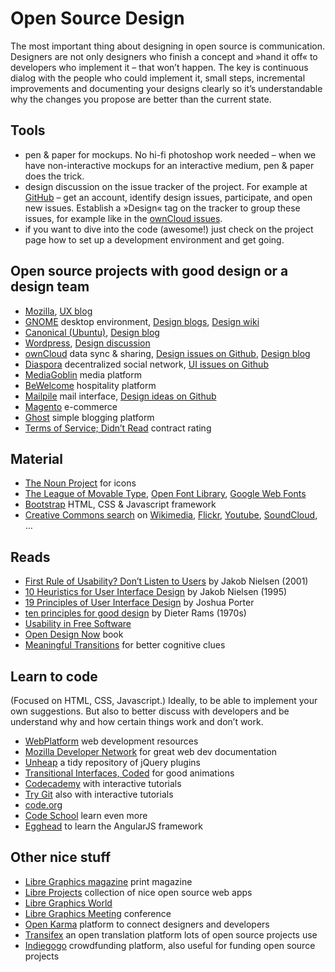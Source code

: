 # Open Source Design

The most important thing about designing in open source is communication. Designers are not only designers who finish a concept and »hand it off« to developers who implement it – that won’t happen. The key is continuous dialog with the people who could implement it, small steps, incremental improvements and documenting your designs clearly so it’s understandable why the changes you propose are better than the current state.


## Tools

* pen & paper for mockups. No hi-fi photoshop work needed – when we have non-interactive mockups for an interactive medium, pen & paper does the trick.
* design discussion on the issue tracker of the project. For example at [GitHub](http://github.com) – get an account, identify design issues, participate, and open new issues. Establish a »Design« tag on the tracker to group these issues, for example like in the [ownCloud issues](https://github.com/owncloud/core/issues?labels=Design).
* if you want to dive into the code (awesome!) just check on the project page how to set up a development environment and get going.


## Open source projects with good design or a design team

* [Mozilla](http://mozilla.org), [UX blog](https://blog.mozilla.org/ux)
* [GNOME](http://gnome.org) desktop environment, [Design blogs](http://planet.gnome.org/ux/), [Design wiki](https://wiki.gnome.org/Design)
* [Canonical (Ubuntu)](http://ubuntu.com), [Design blog](http://design.canonical.com)
* [Wordpress](http://wordpress.org), [Design discussion](http://make.wordpress.org/ui/)
* [ownCloud](http://owncloud.org) data sync & sharing, [Design issues on Github](https://github.com/owncloud/core/issues?labels=Design), [Design blog](https://owncloud.com/blog/category/design)
* [Diaspora](https://diasporafoundation.org/) decentralized social network, [UI issues on Github](https://github.com/diaspora/diaspora/issues?labels=ui)
* [MediaGoblin](http://mediagoblin.org/) media platform
* [BeWelcome](http://www.bewelcome.org/) hospitality platform
* [Mailpile](http://www.mailpile.is/) mail interface, [Design ideas on Github](https://github.com/pagekite/mailpile/issues?milestone=2)
* [Magento](http://magento.com/) e-commerce
* [Ghost](https://ghost.org/) simple blogging platform
* [Terms of Service; Didn’t Read](http://tosdr.org/) contract rating


## Material

* [The Noun Project](http://thenounproject.com) for icons
* [The League of Movable Type](https://www.theleagueofmoveabletype.com/), [Open Font Library](http://openfontlibrary.org), [Google Web Fonts](http://google.com/fonts)
* [Bootstrap](http://getbootstrap.com) HTML, CSS & Javascript framework
* [Creative Commons search](http://search.creativecommons.org) on [Wikimedia](https://commons.wikimedia.org/wiki/Main_Page), [Flickr](https://flickr.com/creativecommons/), [Youtube](https://www.youtube.com/creativecommons), [SoundCloud](http://soundcloud.com/creativecommons), …


## Reads

* [First Rule of Usability? Don’t Listen to Users](http://www.nngroup.com/articles/first-rule-of-usability-dont-listen-to-users/) by Jakob Nielsen (2001)
* [10 Heuristics for User Interface Design](http://www.nngroup.com/articles/ten-usability-heuristics/) by Jakob Nielsen (1995)
* [19 Principles of User Interface Design](http://bokardo.com/principles-of-user-interface-design/) by Joshua Porter
* [ten principles for good design](https://www.vitsoe.com/gb/about/good-design) by Dieter Rams (1970s)
* [Usability in Free Software](http://jancborchardt.net/usability-in-free-software)
* [Open Design Now](http://opendesignnow.org/) book
* [Meaningful Transitions](http://www.ui-transitions.com/#categories) for better cognitive clues


## Learn to code

(Focused on HTML, CSS, Javascript.) Ideally, to be able to implement your own suggestions. But also to better discuss with developers and be understand why and how certain things work and don’t work.

* [WebPlatform](http://www.webplatform.org/) web development resources
* [Mozilla Developer Network](https://developer.mozilla.org/) for great web dev documentation
* [Unheap](http://www.unheap.com/) a tidy repository of jQuery plugins
* [Transitional Interfaces, Coded](http://css-tricks.com/transitional-interfaces-coded/) for good animations
* [Codecademy](http://www.codecademy.com/) with interactive tutorials
* [Try Git](http://try.github.io/) also with interactive tutorials
* [code.org](http://code.org/)
* [Code School](https://www.codeschool.com/) learn even more
* [Egghead](http://egghead.io/) to learn the AngularJS framework



## Other nice stuff

* [Libre Graphics magazine](http://libregraphicsmag.com/) print magazine
* [Libre Projects](http://libreprojects.net) collection of nice open source web apps
* [Libre Graphics World](http://libregraphicsworld.org/)
* [Libre Graphics Meeting](http://libregraphicsmeeting.org/) conference
* [Open Karma](http://open-karma.com/) platform to connect designers and developers
* [Transifex](https://www.transifex.com/connect/projects/) an open translation platform lots of open source projects use
* [Indiegogo](http://www.indiegogo.com/) crowdfunding platform, also useful for funding open source projects
